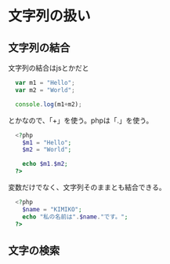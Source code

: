 # 文字列の扱い
## 文字列の結合
文字列の結合はjsとかだと
```javascript
  var m1 = "Hello";
  var m2 = "World";

  console.log(m1+m2);
```
とかなので、「+」を使う。phpは「.」を使う。
```php
  <?php
    $m1 = "Hello";
    $m2 = "World";

    echo $m1.$m2;
  ?>
```
変数だけでなく、文字列そのままとも結合できる。
```php
  <?php
    $name = "KIMIKO";
    echo "私の名前は".$name."です。";
  ?>
```
## 文字の検索
##